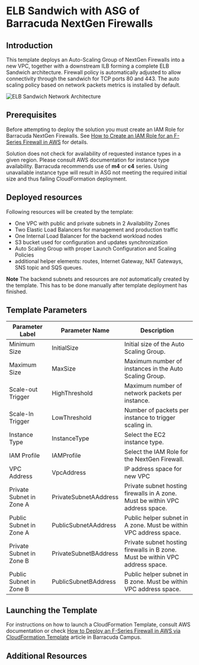 # ELB Sandwich with ASG of Barracuda NextGen Firewalls

## Introduction
This template deploys an Auto-Scaling Group of NextGen Firewalls into a new VPC, together with a downstream ILB forming a complete ELB Sandwich architecture. Firewall policy is automatically adjusted to allow connectivity through the sandwich for TCP ports 80 and 443. The auto scaling policy based on network packets metrics is installed by default.

![ELB Sandwich Network Architecture](aws_remote_access_autoscaling_group.png)

## Prerequisites
Before attempting to deploy the solution you must create an IAM Role for Barracuda NextGen Firewalls. See [How to Create an IAM Role for an F-Series Firewall in AWS](https://campus.barracuda.com/product/cloudgenfirewall/doc/96026728/) for details.

Solution does not check for availability of requested instance types in a given region. Please consult AWS documentation for instance type availability. Barracuda recommends use of **m4** or **c4** series. Using unavailable instance type will result in ASG not meeting the required initial size and thus failing CloudFormation deployment.

## Deployed resources
Following resources will be created by the template:
- One VPC with public and private subnets in 2 Availability Zones
- Two Elastic Load Balancers for management and production traffic
- One Internal Load Balancer for the backend workload nodes
- S3 bucket used for configuration and updates synchronization
- Auto Scaling Group with proper Launch Configuration and Scaling Policies
- additional helper elements: routes, Internet Gateway, NAT Gateways, SNS topic and SQS queues.

**Note** The backend subnets and resources are *not* automatically created by the template. This has to be done manually after template deployment has finished.


## Template Parameters
Parameter Label | Parameter Name | Description
---|---|---
Minimum Size | InitialSize | Initial size of the Auto Scaling Group.
Maximum Size | MaxSize | Maximum number of instances in the Auto Scaling Group.
Scale-out Trigger | HighThreshold | Maximum number of network packets per instance.
Scale-In Trigger | LowThreshold | Number of packets per instance to trigger scaling in.
Instance Type | InstanceType | Select the EC2 instance type.
IAM Profile | IAMProfile | Select the IAM Role for the NextGen Firewall.
VPC Address | VpcAddress | IP address space for new VPC
Private Subnet in Zone A | PrivateSubnetAAddress | Private subnet hosting firewalls in A zone. Must be within VPC address space.
Public Subnet in Zone A | PublicSubnetAAddress | Public helper subnet in A zone. Must be within VPC address space.
Private Subnet in Zone B | PrivateSubnetBAddress | Private subnet hosting firewalls in B zone. Must be within VPC address space.
Public Subnet in Zone B | PublicSubnetBAddress | Public helper subnet in B zone. Must be within VPC address space.

## Launching the Template
For instructions on how to launch a CloudFormation Template, consult AWS documentation or check [How to Deploy an F-Series Firewall in AWS via CloudFormation Template](https://campus.barracuda.com/product/cloudgenfirewall/doc/95259228/) article in Barracuda Campus.

## Additional Resources
